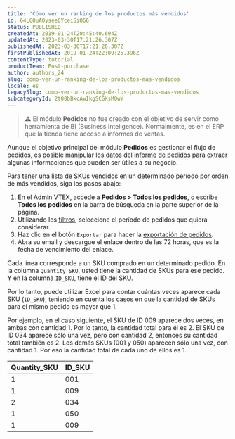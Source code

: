 ```yaml
---
title: 'Cómo ver un ranking de los productos más vendidos'
id: 64LG0uAOysee0YceiSiO66
status: PUBLISHED
createdAt: 2019-01-24T20:45:40.694Z
updatedAt: 2023-03-30T17:21:26.307Z
publishedAt: 2023-03-30T17:21:26.307Z
firstPublishedAt: 2019-01-24T22:09:25.396Z
contentType: tutorial
productTeam: Post-purchase
author: authors_24
slug: como-ver-un-ranking-de-los-productos-mas-vendidos
locale: es
legacySlug: como-ver-un-ranking-de-los-productos-mas-vendidos
subcategoryId: 2t00bBkcAwIkgSCGKsMOwY
---
```


>⚠️ El módulo **Pedidos** no fue creado con el objetivo de servir como herramienta de BI (Business Inteligence). Normalmente, es en el ERP que la tienda tiene acceso a informes de ventas.

Aunque el objetivo principal del módulo **Pedidos** es gestionar el flujo de pedidos, es posible manipular los datos del [informe de pedidos](https://help.vtex.com/es/tutorial/planilha-de-pedidos) para extraer algunas informaciones que pueden ser útiles a su negocio.

Para tener una lista de SKUs vendidos en un determinado período por orden de más vendidos, siga los pasos abajo:

1. En el Admin VTEX, accede a **Pedidos > Todos los pedidos**, o escribe **Todos los pedidos** en la barra de búsqueda en la parte superior de la página.
2. Utilizando los [filtros](https://help.vtex.com/es/tutorial/filtrar-todos-pedidos--tutorials_192), seleccione el período de pedidos que quiera considerar.
3. Haz clic en el botón `Exportar` para hacer la [exportación de pedidos](https://help.vtex.com/es/tutorial/exportacao-de-pedidos-gerenciamento-de-pedidos--tutorials_6417).
4. Abra su email y descargue el enlace dentro de las 72 horas, que es la fecha de vencimiento del enlace.

Cada línea corresponde a un SKU comprado en un determinado pedido. En la columna `Quantity_SKU`, usted tiene la cantidad de SKUs para ese pedido. Y en la columna `ID_SKU`, tiene el ID del SKU.

Por lo tanto, puede utilizar Excel para contar cuántas veces aparece cada SKU (`ID_SKU`), teniendo en cuenta los casos en que la cantidad de SKUs para el mismo pedido es mayor que 1.

Por ejemplo, en el caso siguiente, el SKU de ID 009 aparece dos veces, en ambas con cantidad 1. Por lo tanto, la cantidad total para él es 2. El SKU de ID 034 aparece sólo una vez, pero con cantidad 2, entonces su cantidad total también es 2. Los demás SKUs (001 y 050) aparecen sólo una vez, con cantidad 1. Por eso la cantidad total de cada uno de ellos es 1.

| Quantity_SKU | ID_SKU |
| ---------- | ---------- |
| 1 | 001 |
| 1 | 009 |
| 2 | 034 |
| 1 | 050 |
| 1 | 009 |

